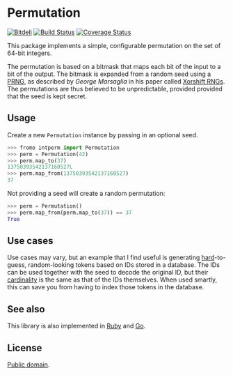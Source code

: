 # Permutation

[![Bitdeli](https://d2weczhvl823v0.cloudfront.net/attilaolah/intperm.py/trend.png)](https://bitdeli.com/free "Bitdeli Badge")
[![Build Status](https://travis-ci.org/attilaolah/intperm.py.png?branch=master)](https://travis-ci.org/attilaolah/intperm.py)
[![Coverage Status](https://coveralls.io/repos/attilaolah/intperm.py/badge.png)](https://coveralls.io/r/attilaolah/intperm.py)

This package implements a simple, configurable permutation on the set of 64-bit
integers.

The permutation is based on a bitmask that maps each bit of the input to a bit
of the output. The bitmask is expanded from a random seed using a [PRNG][1], as
described by *George Marsaglia* in his paper called [Xorshift RNGs][2]. The
permutations are thus believed to be unpredictable, provided provided that the
seed is kept secret.

[1]: //en.wikipedia.org/wiki/Pseudorandom_number_generator
[2]: http://www.jstatsoft.org/v08/i14/paper

## Usage

Create a new `Permutation` instance by passing in an optional seed.

```python
>>> fromo intperm import Permutation
>>> perm = Permutation(42)
>>> perm.map_to(37)
13750393542137160527L
>>> perm.map_from(13750393542137160527)
37
```

Not providing a seed will create a random permutation:

```python
>>> perm = Permutation()
>>> perm.map_from(perm.map_to(37)) == 37
True
```

## Use cases

Use cases may vary, but an example that I find useful is generating
[hard][4]-to-guess, random-looking tokens based on IDs stored in a database.
The IDs can be used together with the seed to decode the original ID, but their
[cardinality][5] is the same as that of the IDs themselves. When used smartly,
this can save you from having to index those tokens in the database.

[4]: //en.wikipedia.org/wiki/NP-hard
[5]: //en.wikipedia.org/wiki/Cardinality

## See also

This library is also implemented in [Ruby][7] and [Go][6].

[6]: //github.com/attilaolah/intperm.go
[7]: //github.com/attilaolah/intperm.rb

## License

[Public domain][3].

[3]: //github.com/attilaolah/intperm.py/blob/master/LICENSE
